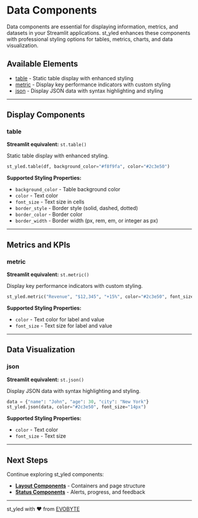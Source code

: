 # Data Components

Data components are essential for displaying information, metrics, and datasets in your Streamlit applications. st_yled enhances these components with professional styling options for tables, metrics, charts, and data visualization.

## Available Elements

- [table](#table) - Static table display with enhanced styling
- [metric](#metric) - Display key performance indicators with custom styling
- [json](#json) - Display JSON data with syntax highlighting and styling

---

## Display Components

### table
**Streamlit equivalent:** `st.table()`

Static table display with enhanced styling.

```python
st_yled.table(df, background_color="#f8f9fa", color="#2c3e50")
```

**Supported Styling Properties:**

- `background_color` - Table background color
- `color` - Text color
- `font_size` - Text size in cells
- `border_style` - Border style (solid, dashed, dotted)
- `border_color` - Border color
- `border_width` - Border width (px, rem, em, or integer as px)

---

## Metrics and KPIs

### metric
**Streamlit equivalent:** `st.metric()`

Display key performance indicators with custom styling.

```python
st_yled.metric("Revenue", "$12,345", "+15%", color="#2c3e50", font_size="18px")
```

**Supported Styling Properties:**

- `color` - Text color for label and value
- `font_size` - Text size for label and value

---

## Data Visualization

### json
**Streamlit equivalent:** `st.json()`

Display JSON data with syntax highlighting and styling.

```python
data = {"name": "John", "age": 30, "city": "New York"}
st_yled.json(data, color="#2c3e50", font_size="14px")
```

**Supported Styling Properties:**

- `color` - Text color
- `font_size` - Text size

---

## Next Steps

Continue exploring st_yled components:

- **[Layout Components](layout-components.md)** - Containers and page structure
- **[Status Components](status-components.md)** - Alerts, progress, and feedback

---

st_yled with ❤️ from [EVOBYTE](https://www.evo-byte.com)

